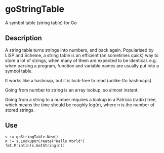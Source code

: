 # goStringTable
A symbol table (string table) for Go

## Description

A string table turns strings into numbers, and back again.  Popularised by LISP and Scheme, a string table is an efficient (an sometimes quick) way to store a lot of strings, when many of them are expected to be identical.  e.g. when parsing a program, function and variable names are usually put into a symbol table.

It works like a hashmap, but it is lock-free to read (unlike Go hashmaps).

Going from number to string is an array lookup, so almost instant.

Going from a string to a number requires a lookup in a Patricia (radix) tree, which means the time should be roughly log(n), where n is the number of stored strings.

## Use

    s := goStringTable.New()
    n := s.LookupOrCreate("Hello World")
    fmt.Println(s.GetString(n))

